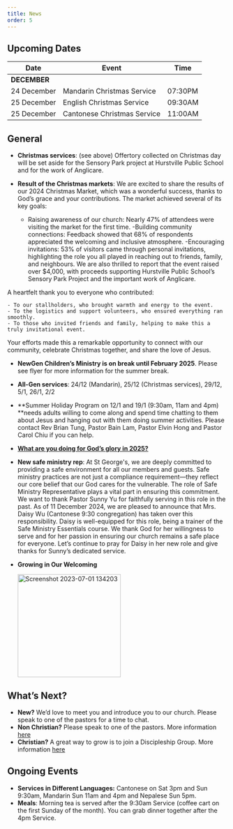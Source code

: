 ```yaml
---
title: News
order: 5
---
```


## Upcoming Dates

| Date | Event | Time |
| ----- | ----- | ----- |
| **DECEMBER** | 
| 24 December | Mandarin Christmas Service | 07:30PM |
| 25 December | English Christmas Service | 09:30AM |
| 25 December | Cantonese Christmas Service | 11:00AM |




## General
- **Christmas services**: 
(see above) 
Offertory collected on Christmas day will be set aside for the Sensory Park project at Hurstville Public School and for the work of Anglicare. 

- **Result of the Christmas markets**:
We are excited to share the results of our 2024 Christmas Market, which was a wonderful success, thanks to God’s grace and your contributions.
The market achieved several of its key goals:
    - Raising awareness of our church: Nearly 47% of attendees were visiting the market for the first time.
    -Building community connections: Feedback showed that 68% of respondents appreciated the welcoming and inclusive atmosphere.
    -Encouraging invitations: 53% of visitors came through personal invitations, highlighting the role you all played in reaching out to friends, family, and neighbours.
We are also thrilled to report that the event raised over $4,000, with proceeds supporting Hurstville Public School’s Sensory Park Project and the important work of Anglicare.

A heartfelt thank you to everyone who contributed:

    - To our stallholders, who brought warmth and energy to the event.
    - To the logistics and support volunteers, who ensured everything ran smoothly.
    - To those who invited friends and family, helping to make this a truly invitational event.
Your efforts made this a remarkable opportunity to connect with our community, celebrate Christmas together, and share the love of Jesus.

- **NewGen Children’s Ministry is on break until February 2025**. Please see flyer for more information for the summer break. 
- **All-Gen services**: 24/12 (Mandarin), 25/12 (Christmas services), 29/12, 5/1, 26/1, 2/2
- **Summer Holiday Program on 12/1 and 19/1 (9:30am, 11am and 4pm) **needs adults willing to come along and spend time chatting to them about Jesus and hanging out with them doing summer activities. Please contact Rev Brian Tung, Pastor Bain Lam, Pastor Elvin Hong and Pastor Carol Chiu if you can help.
- [**What are you doing for God’s glory in 2025?**](https://forms.gle/dshYacLA1kB8xpkn7)

- **New safe ministry rep**: At St George's, we are deeply committed to providing a safe environment for all our members and guests. Safe ministry practices are not just a compliance requirement—they reflect our core belief that our God cares for the vulnerable.
The role of Safe Ministry Representative plays a vital part in ensuring this commitment. We want to thank Pastor Sunny Yu for faithfully serving in this role in the past. As of 11 December 2024, we are pleased to announce that Mrs. Daisy Wu (Cantonese 9:30 congregation) has taken over this responsibility.
Daisy is well-equipped for this role, being a trainer of the Safe Ministry Essentials course. We thank God for her willingness to serve and for her passion in ensuring our church remains a safe place for everyone.
Let’s continue to pray for Daisy in her new role and give thanks for Sunny’s dedicated service.



- **Growing in Our Welcoming**
  
  <img width="236" alt="Screenshot 2023-07-01 134203" src="https://github.com/stgeorgeshurstville/bulletin/assets/119166299/b540ac1c-0ba4-481e-90a5-5464939f7e4c">


## What’s Next?
- **New?** We’d love to meet you and introduce you to our church. Please speak to one of the pastors for a time to chat. 
- **Non Christian?** Please speak to one of the pastors. More information [here](https://stgeorgeshurstville.org.au/lets-talk-about-christianity)
- **Christian?** A great way to grow is to join a Discipleship Group. More information [here](https://stgeorgeshurstville.org.au/discipleship-groups)

## Ongoing Events
- **Services in Different Languages:** Cantonese on Sat 3pm and Sun 9:30am, Mandarin Sun 11am and 4pm and Nepalese Sun 5pm. 
- **Meals**: Morning tea is served after the 9:30am Service (coffee cart on the first Sunday of the month). You can grab dinner together after the 4pm Service.


